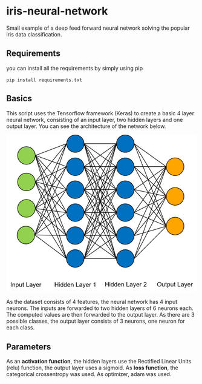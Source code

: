 # iris-neural-network
Small example of a deep feed forward neural network solving the popular iris data classification.

## Requirements
you can install all the requirements by simply using pip
```
pip install requirements.txt
```

## Basics
This script uses the Tensorflow framework (Keras) to create a basic 4 layer neural network, consisting of an input layer, two hidden layers and one output layer. You can see the architecture of the network below. 

![NN architevture](NN_pic.png)

As the dataset consists of 4 features, the neural network has 4 input neurons. The inputs are forwarded to two hidden layers of 6 neurons each. The computed values are then forwarded to the output layer. As there are 3 possible classes, the output layer consists of 3 neurons, one neuron for each class. 

## Parameters
As an **activation function**, the hidden layers use the Rectified Linear Units (relu) function, the output layer uses a sigmoid. 
As **loss function**, the categorical crossentropy was used.
As optimizer, adam was used.
